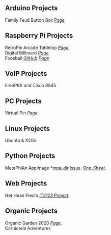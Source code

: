 ## Arduino Projects

Family Feud Button Box *[Page](https://erniethetech.github.io/lock_out/)*.

## Raspberry Pi Projects

RetroPie Arcade Tabletop *[Page](https://erniethetech.github.io/retro_pi/)*.<br>
Digital Billboard *[Page](https://erniethetech.github.io/dbb/)*.<br>
Foosball *[GitHub](https://github.com/swehner/foos/)*    *[Page](https://erniethetech.github.io/Foos/)* 

## VoIP Projects
FreePBX and Cisco 8845 

## PC Projects

Virtual Pin *[Page](https://erniethetech.github.io/virtual_pin/)*.

## Linux Projects
Ubuntu & X2Go

## Python Projects
MetaPhlAn AppImage *[mpa_dir issue](https://www.youtube.com/watch?v=Non8VcuCn1k). *[One_Sheet](Capstone.pdf)*.

## Web Projects
Hot Head Fred's *[IT4123 Project](https://ernestogguzman.wixsite.com/it4123)*.


## Organic Projects
Organic Garden 2020 *[Page](https://erniethetech.github.io/Organic_2020/)*. <br>
Carniceria Adventures 

